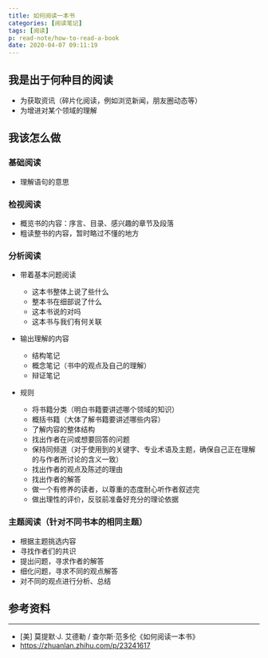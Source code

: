 ```yaml
---
title: 如何阅读一本书
categories: [阅读笔记]
tags: [阅读]
p: read-note/how-to-read-a-book
date: 2020-04-07 09:11:19
---
```




## 我是出于何种目的阅读

- 为获取资讯（碎片化阅读，例如浏览新闻，朋友圈动态等）
- 为增进对某个领域的理解

<!--more-->

## 我该怎么做

### 基础阅读

- 理解语句的意思

### 检视阅读

- 概览书的内容：序言、目录、感兴趣的章节及段落
- 粗读整书的内容，暂时略过不懂的地方

### 分析阅读

- 带着基本问题阅读

	- 这本书整体上说了些什么
	- 整本书在细部说了什么
	- 这本书说的对吗
	- 这本书与我们有何关联

- 输出理解的内容

	- 结构笔记
	- 概念笔记（书中的观点及自己的理解）
	- 辩证笔记

- 规则

	- 将书籍分类（明白书籍要讲述哪个领域的知识）
	- 概括书籍（大体了解书籍要讲述哪些内容）
	- 了解内容的整体结构
	- 找出作者在问或想要回答的问题
	- 保持同频道（对于使用到的关键字、专业术语及主题，确保自己正在理解的与作者所讨论的含义一致）
	- 找出作者的观点及陈述的理由
	- 找出作者的解答
	- 做一个有修养的读者，以尊重的态度耐心听作者叙述完
	- 做出理性的评价，反驳前准备好充分的理论依据

### 主题阅读（针对不同书本的相同主题）

- 根据主题挑选内容
- 寻找作者们的共识
- 提出问题，寻求作者的解答
- 细化问题，寻求不同的观点解答
- 对不同的观点进行分析、总结

## 参考资料

---

-  [美] 莫提默·J. 艾德勒 / 查尔斯·范多伦《如何阅读一本书》
-  <https://zhuanlan.zhihu.com/p/23241617>